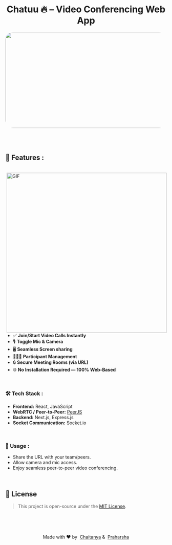 <h1 align="center">Chatuu 🔥 – Video Conferencing Web App</h1>

<div align="center">
<img height="300" width="1200" alt="GIF" src="https://github.com/user-attachments/assets/68825280-0294-47ff-890e-142e807e5408" style="border-radius: 24px;" />
 
</div>

</br>
</br>
</br>

## 🚀 Features :

<p>
 </br>


<img hight="500" width="500" align="right" alt="GIF" src="https://github.com/user-attachments/assets/5a194dd0-39ff-453c-ae9f-49f22704e620">


- ✅ **Join/Start Video Calls Instantly**
- 🎙️ **Toggle Mic & Camera**
- 🖥️ **Seamless Screen sharing**
- 🧑‍🤝‍🧑 **Participant Management**
- 🔒 **Secure Meeting Rooms (via URL)**
- 🌐 **No Installation Required — 100% Web-Based**

</br>

### 🛠️ Tech Stack :

- **Frontend:** React, JavaScript
- **WebRTC / Peer-to-Peer:** [PeerJS](https://peerjs.com/)
- **Backend:** Next.js, Express.js
- **Socket Communication:** Socket.io

</br>

### 🧪 Usage :

- Share the URL with your team/peers.
- Allow camera and mic access.
- Enjoy seamless peer-to-peer video conferencing.

</br>

## 📄 License

> This project is open-source under the [MIT License](LICENSE).

</br>
</br>
</br>

<p align="center">
  Made with ❤️ by&nbsp;
  <a href="https://www.linkedin.com/in/chaitanyasai-g/" target="_blank">Chaitanya</a>&nbsp;&amp;&nbsp;
  <a href="https://www.linkedin.com/in/praharsha-nelaturi/" target="_blank">Praharsha</a>
</p>


